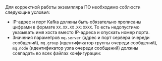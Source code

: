 Для корректной работы экземпляра ПО необходимо соблюсти следующие условия:

- IP-адрес и порт Kafka должны быть обязательно прописаны цифрами в формате `XX.XX.XX.XX:XXXX`. То есть недопустимо указывать имя хоста вместо IP-адреса и опускать номер порта.
- Значения параметров `mq.server` (адрес и порт сервера очереди сообщений), `mq.group` (идентификатор группы очереди сообщений), `mq.node` (идентификатор узла очереди сообщений) должны совпадать во всех файлах конфигурации: